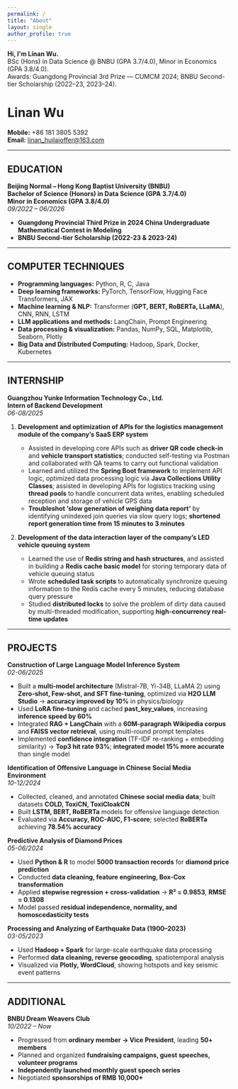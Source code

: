 ```yaml
---
permalink: /
title: "About"
layout: single
author_profile: true
---
```


**Hi, I'm Linan Wu.**  
BSc (Hons) in Data Science @ BNBU (GPA 3.7/4.0), Minor in Economics (GPA 3.8/4.0).  
Awards: Guangdong Provincial 3rd Prize — CUMCM 2024; BNBU Second-tier Scholarship (2022–23, 2023–24).


# **Linan Wu**

**Mobile:** +86 181 3805 5392  
**Email:** linan_huilaioffer@163.com  

---

## **EDUCATION**
**Beijing Normal – Hong Kong Baptist University (BNBU)**  
**Bachelor of Science (Honors) in Data Science (GPA 3.7/4.0)**  
**Minor in Economics (GPA 3.8/4.0)**  
*09/2022 – 06/2026*  

- **Guangdong Provincial Third Prize in 2024 China Undergraduate Mathematical Contest in Modeling**  
- **BNBU Second-tier Scholarship (2022-23 & 2023-24)**  

---

## **COMPUTER TECHNIQUES**
- **Programming languages:** Python, R, C, Java  
- **Deep learning frameworks:** PyTorch, TensorFlow, Hugging Face Transformers, JAX  
- **Machine learning & NLP:** Transformer (**GPT, BERT, RoBERTa, LLaMA**), CNN, RNN, LSTM  
- **LLM applications and methods:** LangChain, Prompt Engineering  
- **Data processing & visualization:** Pandas, NumPy, SQL, Matplotlib, Seaborn, Plotly  
- **Big Data and Distributed Computing:** Hadoop, Spark, Docker, Kubernetes  

---

## **INTERNSHIP**
**Guangzhou Yunke Information Technology Co., Ltd.**  
**Intern of Backend Development**  
*06-08/2025*  

1. **Development and optimization of APIs for the logistics management module of the company’s SaaS ERP system**  
   - Assisted in developing core APIs such as **driver QR code check-in** and **vehicle transport statistics**; conducted self-testing via Postman and collaborated with QA teams to carry out functional validation  
   - Learned and utilized the **Spring Boot framework** to implement API logic, optimized data processing logic via **Java Collections Utility Classes**; assisted in developing APIs for logistics tracking using **thread pools** to handle concurrent data writes, enabling scheduled reception and storage of vehicle GPS data  
   - **Troubleshot ‘slow generation of weighing data report’** by identifying unindexed join queries via slow query logs; **shortened report generation time from 15 minutes to 3 minutes**  

2. **Development of the data interaction layer of the company’s LED vehicle queuing system**  
   - Learned the use of **Redis string and hash structures**, and assisted in building a **Redis cache basic model** for storing temporary data of vehicle queuing status  
   - Wrote **scheduled task scripts** to automatically synchronize queuing information to the Redis cache every 5 minutes, reducing database query pressure  
   - Studied **distributed locks** to solve the problem of dirty data caused by multi-threaded modification, supporting **high-concurrency real-time updates**  

---

## **PROJECTS**
**Construction of Large Language Model Inference System**  
*02-06/2025*  
- Built a **multi-model architecture** (Mistral-7B, Yi-34B, LLaMA 2) using **Zero-shot, Few-shot, and SFT fine-tuning**, optimized via **H2O LLM Studio** → **accuracy improved by 10%** in physics/biology  
- Used **LoRA fine-tuning** and cached **past_key_values**, increasing **inference speed by 60%**  
- Integrated **RAG + LangChain** with a **60M-paragraph Wikipedia corpus** and **FAISS vector retrieval**, using multi-round prompt templates  
- Implemented **confidence integration** (TF-IDF re-ranking + embedding similarity) → **Top3 hit rate 93%**; **integrated model 15% more accurate** than single model  

**Identification of Offensive Language in Chinese Social Media Environment**  
*10-12/2024*  
- Collected, cleaned, and annotated **Chinese social media data**; built datasets **COLD, ToxiCN, ToxiCloakCN**  
- Built **LSTM, BERT, RoBERTa** models for offensive language detection  
- Evaluated via **Accuracy, ROC-AUC, F1-score**; selected **RoBERTa** achieving **78.54% accuracy**  

**Predictive Analysis of Diamond Prices**  
*05-06/2024*  
- Used **Python & R** to model **5000 transaction records** for **diamond price prediction**  
- Conducted **data cleaning, feature engineering, Box-Cox transformation**  
- Applied **stepwise regression + cross-validation** → **R² = 0.9853**, **RMSE = 0.1308**  
- Model passed **residual independence, normality, and homoscedasticity tests**  

**Processing and Analyzing of Earthquake Data (1900–2023)**  
*03-05/2023*  
- Used **Hadoop + Spark** for large-scale earthquake data processing  
- Performed **data cleaning, reverse geocoding**, spatiotemporal analysis  
- Visualized via **Plotly, WordCloud**, showing hotspots and key seismic event patterns  

---

## **ADDITIONAL**
**BNBU Dream Weavers Club**  
*10/2022 – Now*  
- Progressed from **ordinary member → Vice President**, leading **50+ members**  
- Planned and organized **fundraising campaigns, guest speeches, volunteer programs**  
- **Independently launched monthly guest speech series**  
- Negotiated **sponsorships of RMB 10,000+**  



